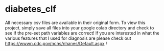 # diabetes_clf
All necessary csv files are available in their original form. To view this project, simply save all files into your google colab directory and check to see if the pre-set path variables are correct! If you are interested in what the various features that I used for diagnosis are please check out https://wwwn.cdc.gov/nchs/nhanes/Default.aspx !
